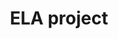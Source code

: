 ---
    title: ELA project
    description: Graal VM group some languages in one polyglot compiler that runs in Java Virtual Machine. This work has proved the performance in that VM of a custom academic language called Tiger using the Truffle API. # Add post description (optional)

    img: ela/1.jpg # Add image post (optional)
    imgs:
     - ela/2.jpg
     - ela/4.jpg
     - ela/5.jpg
---